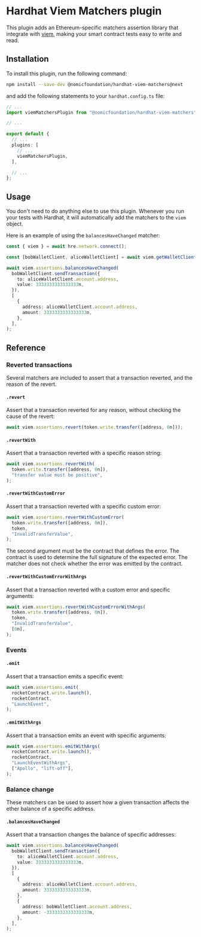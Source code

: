 # Hardhat Viem Matchers plugin

This plugin adds an Ethereum-specific matchers assertion library that integrate with [viem](https://viem.sh/), making your smart contract tests easy to write and read.

## Installation

To install this plugin, run the following command:

```bash
npm install --save-dev @nomicfoundation/hardhat-viem-matchers@next
```

and add the following statements to your `hardhat.config.ts` file:

```typescript
// ...
import viemMatchersPlugin from "@nomicfoundation/hardhat-viem-matchers";

// ...

export default {
  // ...
  plugins: [
    // ...
    viemMatchersPlugin,
  ],

  // ...
};
```

## Usage

You don't need to do anything else to use this plugin. Whenever you run your tests with Hardhat, it will automatically add the matchers to the `viem` object.

Here is an example of using the `balancesHaveChanged` matcher:

```ts
const { viem } = await hre.network.connect();

const [bobWalletClient, aliceWalletClient] = await viem.getWalletClients();

await viem.assertions.balancesHaveChanged(
  bobWalletClient.sendTransaction({
    to: aliceWalletClient.account.address,
    value: 3333333333333333n,
  }),
  [
    {
      address: aliceWalletClient.account.address,
      amount: 3333333333333333n,
    },
  ],
);
```

## Reference

### Reverted transactions

Several matchers are included to assert that a transaction reverted, and the reason of the revert.

#### `.revert`

Assert that a transaction reverted for any reason, without checking the cause of the revert:

```ts
await viem.assertions.revert(token.write.transfer([address, 0n]));
```

#### `.revertWith`

Assert that a transaction reverted with a specific reason string:

```ts
await viem.assertions.revertWith(
  token.write.transfer([address, 0n]),
  "transfer value must be positive",
);
```

#### `.revertWithCustomError`

Assert that a transaction reverted with a specific custom error:

```ts
await viem.assertions.revertWithCustomError(
  token.write.transfer([address, 0n]),
  token,
  "InvalidTransferValue",
);
```

The second argument must be the contract that defines the error. The contract is used to determine the full signature of the expected error. The matcher does not check whether the error was emitted by the contract.

#### `.revertWithCustomErrorWithArgs`

Assert that a transaction reverted with a custom error and specific arguments:

```ts
await viem.assertions.revertWithCustomErrorWithArgs(
  token.write.transfer([address, 0n]),
  token,
  "InvalidTransferValue",
  [0n],
);
```

### Events

#### `.emit`

Assert that a transaction emits a specific event:

```ts
await viem.assertions.emit(
  rocketContract.write.launch(),
  rocketContract,
  "LaunchEvent",
);
```

#### `.emitWithArgs`

Assert that a transaction emits an event with specific arguments:

```ts
await viem.assertions.emitWithArgs(
  rocketContract.write.launch(),
  rocketContract,
  "LaunchEventWithArgs",
  ["Apollo", "lift-off"],
);
```

### Balance change

These matchers can be used to assert how a given transaction affects the ether balance of a specific address.

#### `.balancesHaveChanged`

Assert that a transaction changes the balance of specific addresses:

```ts
await viem.assertions.balancesHaveChanged(
  bobWalletClient.sendTransaction({
    to: aliceWalletClient.account.address,
    value: 3333333333333333n,
  }),
  [
    {
      address: aliceWalletClient.account.address,
      amount: 3333333333333333n,
    },
    {
      address: bobWalletClient.account.address,
      amount: -3333333333333333n,
    },
  ],
);
```
